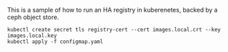 This is a sample of how to run an HA registry in kuberenetes, backed by a ceph object store.

```
kubectl create secret tls registry-cert --cert images.local.crt --key images.local.key
kubectl apply -f configmap.yaml
```
